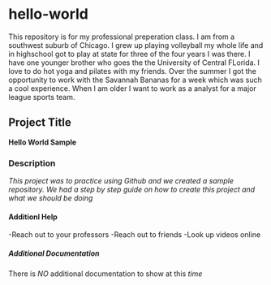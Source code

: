 # hello-world
This repository is for my professional preperation class.
I am from a southwest suburb of Chicago. I grew up playing volleyball my whole life and in highschool got to play at state for three of the four years I was there. I have one younger brother who goes the the University of Central FLorida. I love to do hot yoga and pilates with my friends. Over the summer I got the opportunity to work with the Savannah Bananas for a week which was such a cool experience. When I am older I want to work as a analyst for a major league sports team. 
## Project Title
**Hello World Sample**
### Description
_This project was to practice using Github and we created a sample repository. We had a step by step guide on how to create this project and what we should be doing_
#### Additionl Help
-Reach out to your professors
-Reach out to friends
-Look up videos online
##### Additional Documentation
There is *NO* additional documentation to show at this *time*
